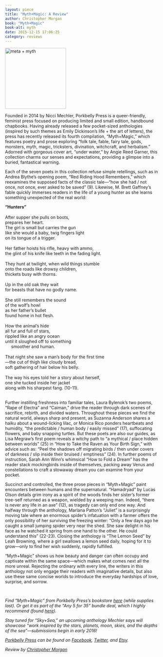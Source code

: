 ```yaml
---
layout: piece
title: "Myth+Magic: A Review"
author: Christopher Morgan
book: "Myth+Magic"
book-alt: myth
date: 2015-12-15 17:06:25
category: reviews
---
```

<img alt="meta + myth" class="inline_image" src="http://alienmouth.com/reviews/myth.png" style="width:200px;height:200px" />
<p>Founded in 2014 by Nicci Mechler, Porkbelly Press is a queer-friendly, feminist press focused on producing limited and small edition, handbound chapbooks. Having already released a few pocket-sized anthologies (inspired by such themes as Emily Dickinson&rsquo;s life + the art of letters), the press has recently released its fourth compilation, &ldquo;Myth+Magic,&rdquo; which features poetry and prose exploring &ldquo;folk tale, fable, fairy tale, gods, monsters, myth, magic, tricksters, divination, witchcraft, and herbalism.&rdquo; Adorned with gorgeous cover art, &ldquo;under water,&rdquo; by Angie Reed Garner, this collection charms our senses and expectations, providing a glimpse into a buried, fantastical warning.</p>

<p>Each of the seven poets in this collection refuse simple retellings, such as in Andrea Blythe&rsquo;s opening poem, &ldquo;Red Riding Hood Remembers,&rdquo; which reexamines the supposed facts of the classic tale&mdash;&ldquo;how she had / not once, not once, ever asked to be saved&rdquo; (9). Likewise, M. Brett Gaffney&rsquo;s fable quickly immerses readers in the life of a young hunter as she learns something unexpected of the real world:</p>

<div class="inline_poem"><b>&ldquo;Hunters&rdquo;</b><br />
<br />
After supper she pulls on boots,<br />
prepares her heart.<br />
The girl is small but carries the gun<br />
like she would a baby, twig fingers light<br />
on its tongue of a trigger.<br />
<br />
Her father hoists his rifle, heavy with ammo,<br />
the glint of his knife like teeth in the fading light.<br />
<br />
They hunt at twilight, when wild things stumble<br />
onto the roads like drowsy children,<br />
thickets busy with thorns.<br />
<br />
Up in the old oak they wait<br />
for beasts that have no godly name.<br />
<br />
She still remembers the sound<br />
of the wolf&rsquo;s howl<br />
as her father&rsquo;s bullet<br />
found home in hot flesh.<br />
<br />
How the animal&rsquo;s hide<br />
all fur and full of stars,<br />
rippled like an angry ocean<br />
until it sloughed off to something<br />
&nbsp; &nbsp; &nbsp;smoother and human.<br />
<br />
That night she saw a man&rsquo;s body for the first time<br />
&mdash;the cut of thigh like cloudy bread,<br />
soft gathering of hair below his belly.<br />
<br />
The way his eyes told her a story about herself,<br />
one she tucked inside her jacket<br />
along with his sharpest fang. (10-11).<br />
&nbsp;</div>

<p>Further instilling freshness into familiar tales, Laura Bylenok&rsquo;s two poems, &ldquo;Rape of Electra&rdquo; and &ldquo;Caiman,&rdquo; drive the reader through dark scenes of sacrifice, rebirth, and divided waters. Throughout these pieces we find the natural world, always sharp and present, as Suzanna Anderson shares a haiku about a wound-licking lilac, or Monica Rico ponders heartbeats and humidity, &ldquo;the predictable / human body / easily missed&rdquo; (17), suffocating flowers, and baby snapping turtles. But these poets are also our guides, as Lisa Megraw&rsquo;s first poem reveals a witchy path to &ldquo;a mythical / place hidden between worlds&rdquo; (25) in &ldquo;How to Take the Raven as Your Birth Sign,&rdquo; with advice such as: &ldquo;Peel the shadows off migrating birds / then under covers of darkness / slip inside their bruised / emptiness&rdquo; (24). In further poems of instruction, Sarah Ann Winn&rsquo;s whimsical &ldquo;How to Fold a Dream&rdquo; has the reader stack mockingbirds inside of themselves, packing away Venus and constellations to craft a stowaway dream you can examine from your pocket.</p>

<p>Succinct and controlled, the three prose pieces in &ldquo;Myth+Magic&rdquo; paint encounters between humans and the supernatural. &ldquo;Hamadryad&rdquo; by Lucas Olson details grim irony as a spirit of the woods finds her sister&rsquo;s former tree-self returned as a weapon, wielded by a weeping man. Indeed, &ldquo;there is never any life in an axe&rdquo; (12), as tragedy can only end one way. And halfway through the anthology, Marlana Patton&rsquo;s &ldquo;Juliet&rdquo; is a surprisingly moving tale where an enormous spider&rsquo;s infatuation with a farmer offers the only possibility of her surviving the freezing winter: &ldquo;Only a few days ago he caught a small jumping spider very near the shed. She saw delight in his face as he watched it spring from one hand to the other. He could understand this&rdquo; (22-23). Closing the anthology is &ldquo;The Lemon Seed&rdquo; by Leah Browning, where a girl swallows a lemon seed daily, hoping for it to grow&mdash;only to find her wish suddenly, rapidly fulfilled.</p>

<p>&ldquo;Myth+Magic&rdquo; shows us how beauty and danger can often occupy and captivate within the same space&mdash;which makes what comes next all the more unreal. Rejecting the ordinary with every line, the writers in this anthology not only engage their readers with imaginative details, but also use these same concise worlds to introduce the everyday hardships of love, surprise, and sorrow.</p>
&nbsp;

<p><i>Find &ldquo;Myth+Magic&rdquo; from Porkbelly Press&rsquo;s bookstore <a href="https://www.etsy.com/listing/244868509/mythmagic-limited-edition-anthology">here</a> (while supplies last). Or get it as part of the &ldquo;Any 5 for 35&rdquo; bundle deal, which I highly recommend (found <a href="https://www.etsy.com/listing/217126321/any-5-for-35-porkbelly-press-sampler?ref=shop_home_feat_4">here</a>).</i></p>
<i> </i>

<p><i><i>Stay tuned for &ldquo;Sky+Sea,&rdquo; an upcoming anthology Mechler says will showcase &ldquo;work inspired by the stars, planets, moon, skies, and the depths of the sea&rdquo;&mdash;submissions begin in early 2016!</i></i></p>
<i><i> </i></i>

<p><i><i><a href="https://porkbellypress.wordpress.com/">Porkbelly Press</a> can be found on <a href="https://www.facebook.com/porkbellypress?fref=ts">Facebook</a>, <a href="https://twitter.com/porkbellypress">Twitter</a>, and <a href="https://www.etsy.com/shop/WickedLittleHeart">Etsy</a>.</i></i></p>
<i><i> </i></i>

<p><i><i>Review by <a href="http://andlohespoke.tumblr.com/">Christopher Morgan</a></i></i></p>